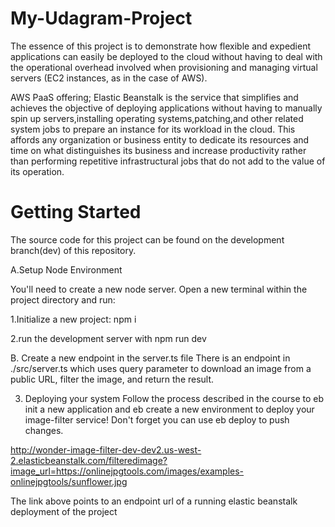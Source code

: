 # My-Udagram-Project

The essence of this project is to demonstrate how flexible and expedient applications can easily be deployed to the cloud without having to deal with the operational overhead involved when provisioning and managing virtual servers (EC2 instances, as in the case of AWS).

AWS PaaS offering; Elastic Beanstalk is the service that simplifies and achieves the objective of deploying applications without having to manually spin up servers,installing operating systems,patching,and other related system jobs to prepare an instance for its workload in the cloud. This affords any organization or business entity to dedicate its resources and time on what distinguishes its business and increase productivity rather than performing repetitive infrastructural jobs that do not add to the value of its operation.

# Getting Started

The source code for this project can be found on the development branch(dev) of this repository. 

A.Setup Node Environment
  
You'll need to create a new node server. Open a new terminal within the project directory and run:

1.Initialize a new project: npm i

2.run the development server with npm run dev


B. Create a new endpoint in the server.ts file
There is an endpoint in ./src/server.ts which uses query parameter to download an image from a public URL, filter the image, and return the result.

3. Deploying your system
Follow the process described in the course to eb init a new application and eb create a new environment to deploy your image-filter service! Don't forget you can use eb deploy to push changes.



http://wonder-image-filter-dev-dev2.us-west-2.elasticbeanstalk.com/filteredimage?image_url=https://onlinejpgtools.com/images/examples-onlinejpgtools/sunflower.jpg

The link above points to an endpoint url of a running elastic beanstalk deployment of the project
